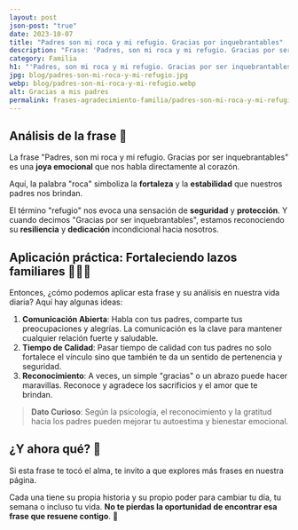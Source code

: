 ```yaml
---
layout: post
json-post: "true"
date: 2023-10-07
title: "Padres son mi roca y mi refugio. Gracias por inquebrantables"
description: "Frase: 'Padres, son mi roca y mi refugio. Gracias por ser inquebrantables'👨‍👩‍👧 ¡Haz clic para fortalecer esos lazos! 🏠"
category: Familia
h1: "'Padres, son mi roca y mi refugio. Gracias por ser inquebrantables' 👨‍👩‍👧"
jpg: blog/padres-son-mi-roca-y-mi-refugio.jpg
webp: blog/padres-son-mi-roca-y-mi-refugio.webp
alt: Gracias a mis padres
permalink: frases-agradecimiento-familia/padres-son-mi-roca-y-mi-refugio
---
```

## Análisis de la frase 🤔

La frase "Padres, son mi roca y mi refugio. Gracias por ser inquebrantables" es una **joya emocional** que nos habla directamente al corazón.

Aquí, la palabra "roca" simboliza la **fortaleza** y la **estabilidad** que nuestros padres nos brindan.

El término "refugio" nos evoca una sensación de **seguridad** y **protección**. Y cuando decimos "Gracias por ser inquebrantables", estamos reconociendo su **resiliencia** y **dedicación** incondicional hacia nosotros.

## Aplicación práctica: Fortaleciendo lazos familiares 👨‍👩‍👧

Entonces, ¿cómo podemos aplicar esta frase y su análisis en nuestra vida diaria? Aquí hay algunas ideas:

1. **Comunicación Abierta**: Habla con tus padres, comparte tus preocupaciones y alegrías. La comunicación es la clave para mantener cualquier relación fuerte y saludable.
2. **Tiempo de Calidad**: Pasar tiempo de calidad con tus padres no solo fortalece el vínculo sino que también te da un sentido de pertenencia y seguridad.
3. **Reconocimiento**: A veces, un simple "gracias" o un abrazo puede hacer maravillas. Reconoce y agradece los sacrificios y el amor que te brindan.

> **Dato Curioso**: Según la psicología, el reconocimiento y la gratitud hacia los padres pueden mejorar tu autoestima y bienestar emocional.

## ¿Y ahora qué? 🚀

Si esta frase te tocó el alma, te invito a que explores más frases en nuestra página.

Cada una tiene su propia historia y su propio poder para cambiar tu día, tu semana o incluso tu vida. **No te pierdas la oportunidad de encontrar esa frase que resuene contigo**. 🌈
